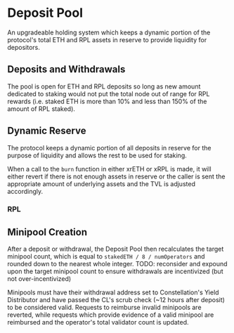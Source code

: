 # Deposit Pool
An upgradeable holding system which keeps a dynamic portion of the protocol's total ETH and RPL assets in reserve to provide liquidity for depositors. 

## Deposits and Withdrawals

The pool is open for ETH and RPL deposits so long as new amount dedicated to staking would not put the total node out of range for RPL rewards (i.e. staked ETH is more than 10% and less than 150% of the amount of RPL staked). 

## Dynamic Reserve

The protocol keeps a dynamic portion of all deposits in reserve for the purpose of liquidity and allows the rest to be used for staking. 



When a call to the `burn` function in either xrETH or xRPL is made, it will either revert if there is not enough assets in reserve or the caller is sent the appropriate amount of underlying assets and the TVL is adjusted accordingly.

### RPL

## Minipool Creation

After a deposit or withdrawal, the Deposit Pool then recalculates the target minipool count, which is equal to `stakedETH / 8 / numOperators` and rounded down to the nearest whole integer. TODO: reconsider and expound upon the target minipool count to ensure withdrawals are incentivized (but not over-incentivized)

Minipools must have their withdrawal address set to Constellation's Yield Distributor and have passed the CL's scrub check (~12 hours after deposit) to be considered valid. Requests to reimburse invalid minipools are reverted, while requests which provide evidence of a valid minipool are reimbursed and the operator's total validator count is updated.